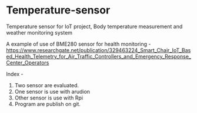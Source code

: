 # Temperature-sensor
Temperature sensor for IoT project, Body temperature measurement and weather monitoring system

A example of use of BME280 sensor for health monitoring -
https://www.researchgate.net/publication/329463224_Smart_Chair_IoT_Based_Health_Telemetry_for_Air_Traffic_Controllers_and_Emergency_Response_Center_Operators

Index -

1. Two sensor are evaluated.
2. One sensor is use with arudion
3. Other sensor is use with Rpi
4. Program are publish on git.
